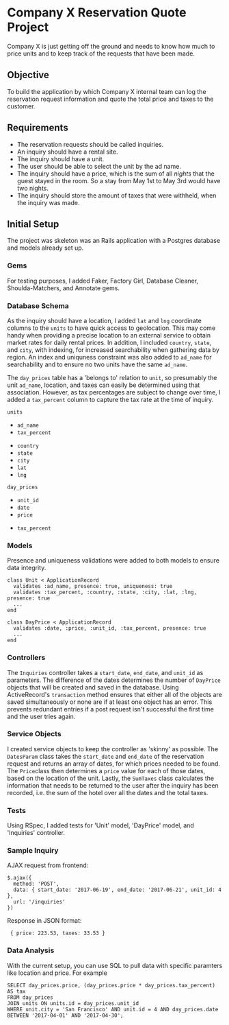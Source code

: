 # Company X Reservation Quote Project

Company X is just getting off the ground and needs to know how much to price units and to keep track of the requests that have been made.

## Objective

To build the application by which Company X internal team can log the reservation request information and quote the total price and taxes to the customer.

## Requirements

- The reservation requests should be called inquiries.
- An inquiry should have a rental site.
- The inquiry should have a unit.
- The user should be able to select the unit by the ad name.
- The inquiry should have a price, which is the sum of all _nights_ that the guest stayed in the room. So a stay from May 1st to May 3rd would have two nights.
- The inquiry should store the amount of taxes that were withheld, when the inquiry was made.

## Initial Setup

The project was skeleton was an Rails application with a Postgres database and models already set up.

### Gems

For testing purposes, I added Faker, Factory Girl, Database Cleaner, Shoulda-Matchers, and Annotate gems.

### Database Schema

As the inquiry should have a location, I added `lat` and `lng` coordinate columns to the `units` to have quick access to geolocation. This may come handy when providing a precise location to an external service to obtain market rates for daily rental prices. In addition, I included `country`, `state`, and `city`, with indexing, for increased searchability when gathering data by region. An index and uniquness constraint was also added to `ad_name` for searchability and to ensure no two units have the same `ad_name`.

The `day_prices` table has a 'belongs to' relation to `unit`, so presumably the unit `ad_name`, location, and taxes can easily be determined using that association. However, as tax percentages are subject to change over time, I added a `tax_percent` column to capture the tax rate at the time of inquiry.

`units`
- `ad_name`
- `tax_percent`
+ `country`
+ `state`
+ `city`
+ `lat`
+ `lng`

`day_prices`
- `unit_id`
- `date`
- `price`
+ `tax_percent`

### Models

Presence and uniqueness validations were added to both models to ensure data integrity.

```
class Unit < ApplicationRecord
  validates :ad_name, presence: true, uniqueness: true
  validates :tax_percent, :country, :state, :city, :lat, :lng, presence: true
  ...
end
```

```
class DayPrice < ApplicationRecord
  validates :date, :price, :unit_id, :tax_percent, presence: true
  ...
end
```

### Controllers

The `Inquiries` controller takes a `start_date`, `end_date`, and `unit_id` as parameters. The difference of the dates determines the number of `DayPrice` objects that will be created and saved in the database. Using ActiveRecord's `transaction` method ensures that either all of the objects are saved simultaneously or none are if at least one object has an error. This prevents redundant entries if a post request isn't successful the first time and the user tries again.

### Service Objects

I created service objects to keep the controller as 'skinny' as possible. The `DatesParam` class takes the `start_date` and `end_date` of the reservation request and returns an array of dates, for which prices needed to be found. The `Price`class then determines a `price` value for each of those dates, based on the location of the unit. Lastly, the `SumTaxes` class calculates the information that needs to be returned to the user after the inquiry has been recorded, i.e. the sum of the hotel over all the dates and the total taxes.

### Tests

Using RSpec, I added tests for 'Unit' model, 'DayPrice' model, and 'Inquiries' controller.

### Sample Inquiry

AJAX request from frontend:

  ```
  $.ajax({
    method: 'POST',
    data: { start_date: '2017-06-19', end_date: '2017-06-21', unit_id: 4 },
    url: '/inquiries'
  })
  ```

Response in JSON format:

```
 { price: 223.53, taxes: 33.53 }
```
### Data Analysis

With the current setup, you can use SQL to pull data with specific paramters like location and price. For example

```
SELECT day_prices.price, (day_prices.price * day_prices.tax_percent) AS tax
FROM day_prices
JOIN units ON units.id = day_prices.unit_id
WHERE unit.city = 'San Francisco' AND unit.id = 4 AND day_prices.date BETWEEN '2017-04-01' AND '2017-04-30';
```







